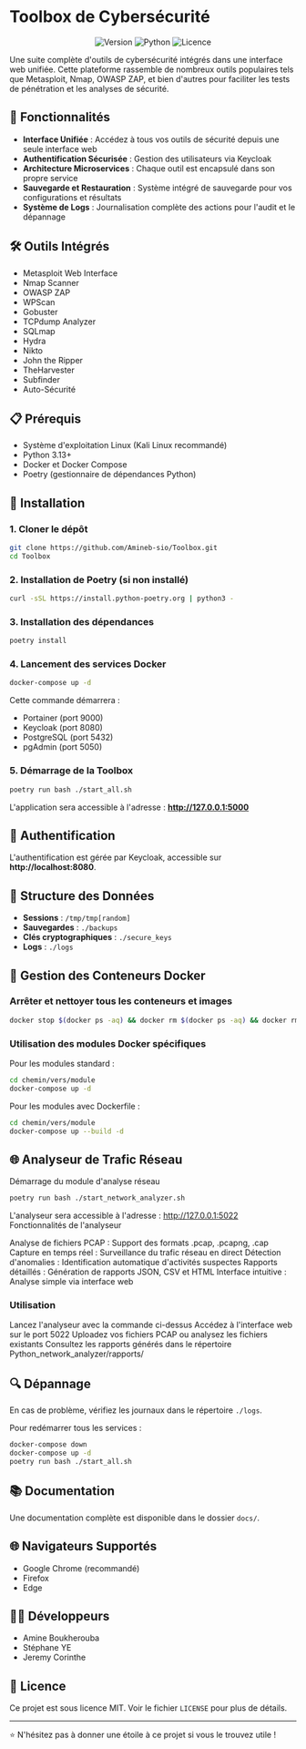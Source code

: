 # Toolbox de Cybersécurité

<div align="center">
  
![Version](https://img.shields.io/badge/version-1.0.0-blue.svg)
![Python](https://img.shields.io/badge/Python-3.13+-green.svg)
![Licence](https://img.shields.io/badge/license-MIT-orange.svg)

</div>

Une suite complète d'outils de cybersécurité intégrés dans une interface web unifiée. Cette plateforme rassemble de nombreux outils populaires tels que Metasploit, Nmap, OWASP ZAP, et bien d'autres pour faciliter les tests de pénétration et les analyses de sécurité.

## 🌟 Fonctionnalités

- **Interface Unifiée** : Accédez à tous vos outils de sécurité depuis une seule interface web
- **Authentification Sécurisée** : Gestion des utilisateurs via Keycloak
- **Architecture Microservices** : Chaque outil est encapsulé dans son propre service
- **Sauvegarde et Restauration** : Système intégré de sauvegarde pour vos configurations et résultats
- **Système de Logs** : Journalisation complète des actions pour l'audit et le dépannage

## 🛠️ Outils Intégrés

- Metasploit Web Interface
- Nmap Scanner
- OWASP ZAP
- WPScan
- Gobuster
- TCPdump Analyzer
- SQLmap
- Hydra
- Nikto
- John the Ripper
- TheHarvester
- Subfinder
- Auto-Sécurité

## 📋 Prérequis

- Système d'exploitation Linux (Kali Linux recommandé)
- Python 3.13+
- Docker et Docker Compose
- Poetry (gestionnaire de dépendances Python)

## 🚀 Installation

### 1. Cloner le dépôt

```bash
git clone https://github.com/Amineb-sio/Toolbox.git
cd Toolbox
```

### 2. Installation de Poetry (si non installé)

```bash
curl -sSL https://install.python-poetry.org | python3 -
```

### 3. Installation des dépendances

```bash
poetry install
```

### 4. Lancement des services Docker

```bash
docker-compose up -d
```

Cette commande démarrera :
- Portainer (port 9000)
- Keycloak (port 8080)
- PostgreSQL (port 5432)
- pgAdmin (port 5050)

### 5. Démarrage de la Toolbox

```bash
poetry run bash ./start_all.sh
```

L'application sera accessible à l'adresse : **http://127.0.0.1:5000**

## 🔐 Authentification

L'authentification est gérée par Keycloak, accessible sur **http://localhost:8080**. 

## 📁 Structure des Données

- **Sessions** : `/tmp/tmp[random]`
- **Sauvegardes** : `./backups`
- **Clés cryptographiques** : `./secure_keys`
- **Logs** : `./logs`

## 🐳 Gestion des Conteneurs Docker

### Arrêter et nettoyer tous les conteneurs et images

```bash
docker stop $(docker ps -aq) && docker rm $(docker ps -aq) && docker rmi $(docker images -q)
```

### Utilisation des modules Docker spécifiques

Pour les modules standard :
```bash
cd chemin/vers/module
docker-compose up -d
```

Pour les modules avec Dockerfile :
```bash
cd chemin/vers/module
docker-compose up --build -d
```
## 🌐 Analyseur de Trafic Réseau

Démarrage du module d'analyse réseau


```bash
poetry run bash ./start_network_analyzer.sh
```
L'analyseur sera accessible à l'adresse : http://127.0.0.1:5022
Fonctionnalités de l'analyseur

Analyse de fichiers PCAP : Support des formats .pcap, .pcapng, .cap
Capture en temps réel : Surveillance du trafic réseau en direct
Détection d'anomalies : Identification automatique d'activités suspectes
Rapports détaillés : Génération de rapports JSON, CSV et HTML
Interface intuitive : Analyse simple via interface web

### Utilisation

Lancez l'analyseur avec la commande ci-dessus
Accédez à l'interface web sur le port 5022
Uploadez vos fichiers PCAP ou analysez les fichiers existants
Consultez les rapports générés dans le répertoire Python_network_analyzer/rapports/

## 🔍 Dépannage

En cas de problème, vérifiez les journaux dans le répertoire `./logs`.

Pour redémarrer tous les services :
```bash
docker-compose down
docker-compose up -d
poetry run bash ./start_all.sh
```

## 📚 Documentation

Une documentation complète est disponible dans le dossier `docs/`.

## 🌐 Navigateurs Supportés

- Google Chrome (recommandé)
- Firefox
- Edge

## 👨‍💻 Développeurs

- Amine Boukherouba
- Stéphane YE
- Jeremy Corinthe

## 📜 Licence

Ce projet est sous licence MIT. Voir le fichier `LICENSE` pour plus de détails.

---

⭐ N'hésitez pas à donner une étoile à ce projet si vous le trouvez utile !
